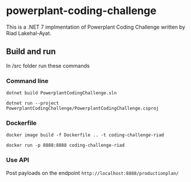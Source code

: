 # powerplant-coding-challenge
This is a .NET 7 implmentation of Powerplant Coding Challenge written by Riad Lakehal-Ayat.
## Build and run
In /src folder run these commands
### Command line
`dotnet build PowerplantCodingChallenge.sln`

`dotnet run --project PowerplantCodingChallenge/PowerplantCodingChallenge.csproj`
### Dockerfile
`docker image build -f Dockerfile .. -t coding-challenge-riad`

`docker run -p 8888:8888 coding-challenge-riad`
### Use API
Post payloads on the endpoint `http://localhost:8888/productionplan/`
